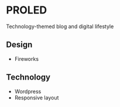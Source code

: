 # PROLED
Technology-themed blog and digital lifestyle

## Design
* Fireworks

## Technology
* Wordpress
* Responsive layout